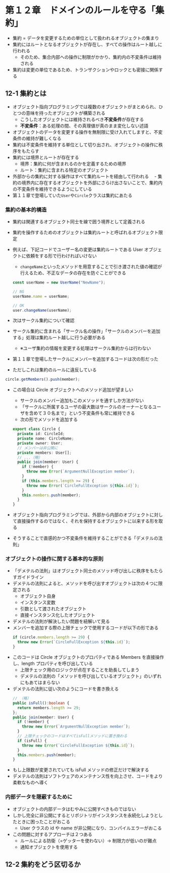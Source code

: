 # 第１２章　ドメインのルールを守る「集約」

- 集約 = データを変更するための単位として扱われるオブジェクトの集まり
- 集約にはルートとなるオブジェクトが存在し、すべての操作はルート越しに行われる
  - そのため、集合内部への操作に制限がかかり、集約内の不変条件は維持される
- 集約は変更の単位であるため、トランザクションやロックとも密接に関係する

## 12-1 集約とは

- オブジェクト指向プログラミングでは複数のオブジェクトがまとめられ、ひとつの意味を持ったオブジェクトが構築される
  - こうしたオブジェクトには維持されるべき**不変条件**が存在する
  - **不変条件**：ある処理の間、その真理値が真のまま変化しない述語
- オブジェクトのデータを変更する操作を無制限に受け入れてしますと、不変条件の維持が難しくなる
- 集約は不変条件を維持する単位として切り出され、オブジェクトの操作に秩序をもたらす
- 集約には境界とルートが存在する
  - 境界：集約に何が含まれるのかを定義するための境界
  - ルート：集約に含まれる特定のオブジェクト
- 外部からの集約に対する操作はすべて集約ルートを経由して行われる
  　- 集約の境界内に存在するオブジェクトを外部にさらけ出さないことで、集約内の不変条件を維持できるようにしている
- 第１１章で登場していた`User`や`Circle`クラスは集約にあたる

### 集約の基本的構造

- 集約は関連するオブジェクト同士を線で囲う境界として定義される
- 集約を操作するためのオブジェクトは集約ルートと呼ばれるオブジェクト限定

- 例えば、下記コードでユーザー名の変更は集約ルートである User オブジェクトに依頼をする形で行わければいけない

  - `changeName`といったメソッドを用意することで引き渡された値の確認が行えるため、不正なデータの存在を防ぐことができる

  ```ts
  const userName = new UserName("NewName");

  // NG
  userName.name = userName;

  // OK
  user.changeName(userName);
  ```

- 次はサークル集約について確認
- サークル集約に含まれる「サークル名の操作」「サークルのメンバーを追加する」処理は集約ルート越しに行う必要がある

  - ※ユーザ集約の情報を変更する処理はサークル集約からは行わない

- 第１１章で登場したサークルにメンバーを追加するコードは次の形だった
- ただしこれは集約のルールに違反している

```ts
circle.getMembers().push(member);
```

- この場合は Circle オブジェクトへのメソッド追加が望ましい

  - サークルのメンバー追加もこのメソッドを通すしか方法がない
  - 「サークルに所属するユーザの最大数はサークルのオーナーとなるユーザを含めて３０名まで」という不変条件も常に維持できる
  - 次の形でメソッドを追加する

  ```ts
  export class Circle {
    private id: CircleId;
    private name: CircleName;
    private owner: User;
    // メンバーは非公開に
    private members: User[];
    // ...（略）
    public join(member: User) {
      if (!member) {
        throw new Error(`ArgumentNullException member`);
      }
      if (this.members.length >= 29) {
        throw new Error(`CircleFullException ${this.id}`);
      }
      this.members.push(member);
    }
  }
  ```

- オブジェクト指向プログラミングでは、外部から内部のオブジェクトに対して直接操作するのではなく、それを保持するオブジェクトに以来する形を取る
- そうすることで直感的かつ不変条件を維持することができる「デメテルの法則」

### オブジェクトの操作に関する基本的な原則

- 「デメテルの法則」はオブジェクト同士のメソッド呼び出しに秩序をもたらすガイドライン
- デメテルの法則によると、メソッドを呼び出すオブジェクトは次の４つに限定される
  - オブジェクト自身
  - インスタンス変数
  - 引数として渡されたオブジェクト
  - 直接インスタンス化したオブジェクト
- デメテルの法則が解決したい問題を紐解いて見る
- メンバーを追加する際の上限チェックで使用するコードが以下の形である
  ```ts
  if (circle.members.length >= 29) {
    throw new Error(`CircleFullException ${this.id}`);
  }
  ```
- このコードは Circle オブジェクトのプロパティである Members を直接操作し、length プロパティを呼び出している
  - 上限チェック用のロジックが点在することを助長してしまう
  - デメテルの法則の「メソッドを呼び出しているオブジェクト」のいずれにもあてはまらない
- デメテルの法則に従い次のようにコードを書き換える
  ```ts
  // （略）
  public isFull():boolean {
    return members.length >= 29;
  };
  public join(member: User) {
    if (!member) {
      throw new Error(`ArgumentNullException member`);
    }
    // 上限チェックのコードはすべてisFullメソッドに置き換わる
    if (isFull) {
      throw new Error(`CircleFullException ${this.id}`);
    }
    this.members.push(member);
  }
  ```
- もし上限数が変更されていても isFull メソッドの修正だけで解決する
- デメテルの法則はソフトウェアのメンテナンス性を向上させ、コードをより柔軟なものへ導く

### 内部データを隠蔽するために

- オブジェクトの内部データはむやみに公開すべきものではない
- しかし完全に非公開にするとリポジトリがインスタンスを永続化しようとしたときに困ったことがおこる
  - User クラスの id や name が非公開になり、コンパイルエラーがおこる
- この問題に対するアプローチは２つある
  - ルールによる防衛（=ゲッターを使わない）→ 制限力が低いのが難点
  - 通知オブジェクトを使用する

## 12-2 集約をどう区切るか
